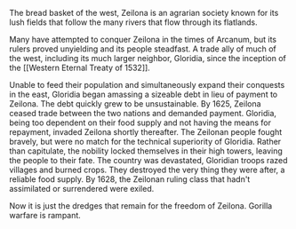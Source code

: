 The bread basket of the west, Zeilona is an agrarian society known for its lush fields that follow the many rivers that flow through its flatlands.

Many have attempted to conquer Zeilona in the times of Arcanum, but its rulers proved unyielding and its people steadfast. A trade ally of much of the west, including its much larger neighbor, Gloridia, since the inception of the [[Western Eternal Treaty of 1532]].

Unable to feed their population and simultaneously expand their conquests in the east, Gloridia began amassing a sizeable debt in lieu of payment to Zeilona. The debt quickly grew to be unsustainable. By 1625, Zeilona ceased trade between the two nations and demanded payment. Gloridia, being too dependent on their food supply and not having the means for repayment, invaded Zeilona shortly thereafter. The Zeilonan people fought bravely, but were no match for the technical superiority of Gloridia. Rather than capitulate, the nobility locked themselves in their high towers, leaving the people to their fate. The country was devastated, Gloridian troops razed villages and burned crops. They destroyed the very thing they were after, a reliable food supply. By 1628, the Zeilonan ruling class that hadn't assimilated or surrendered were exiled.

Now it is just the dredges that remain for the freedom of Zeilona. Gorilla warfare is rampant.